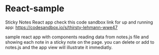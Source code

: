 # React-sample
Sticky Notes React app
check this code sandbox link for up and running app: https://codesandbox.io/s/thirsty-lehmann-wwe47 

sample react app with components reading data from notes.js file and showing each note in a sticky note on the page. you can delete or add to notes.js and the app view will illustrate it immediatly. 
